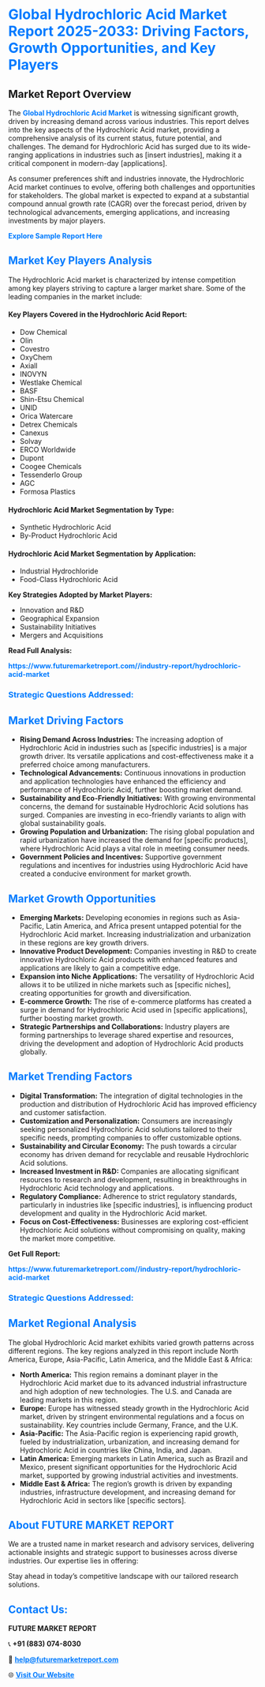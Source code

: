 <h1 style="color: #007BFF;">Global Hydrochloric Acid Market Report 2025-2033: Driving Factors, Growth Opportunities, and Key Players</h1>

<section id="overview">
<h2>Market Report Overview</h2>
<p>The <a href="https://www.futuremarketreport.com//industry-report/hydrochloric-acid-market" style="color: #007BFF; text-decoration: none;"><strong>Global Hydrochloric Acid Market</strong></a> is witnessing significant growth, driven by increasing demand across various industries. This report delves into the key aspects of the Hydrochloric Acid market, providing a comprehensive analysis of its current status, future potential, and challenges. The demand for Hydrochloric Acid has surged due to its wide-ranging applications in industries such as [insert industries], making it a critical component in modern-day [applications].</p>
<p>As consumer preferences shift and industries innovate, the Hydrochloric Acid market continues to evolve, offering both challenges and opportunities for stakeholders. The global market is expected to expand at a substantial compound annual growth rate (CAGR) over the forecast period, driven by technological advancements, emerging applications, and increasing investments by major players.</p>
</section>

<section id="overview">
<p><a href="https://www.futuremarketreport.com//request-sample/reportId=88556" style="color: #007BFF; text-decoration: none;"><strong>Explore Sample Report Here</strong></a></p>
</section>

<section id="key-players">
<h2 style="color: #007BFF;">Market Key Players Analysis</h2>
<p>The Hydrochloric Acid market is characterized by intense competition among key players striving to capture a larger market share. Some of the leading companies in the market include:</p>
<h4>Key Players Covered in the Hydrochloric Acid Report:</h4>
<ul><li>Dow Chemical</li><li>Olin</li><li>Covestro</li><li>OxyChem</li><li>Axiall</li><li>INOVYN</li><li>Westlake Chemical</li><li>BASF</li><li>Shin-Etsu Chemical</li><li>UNID</li><li>Orica Watercare</li><li>Detrex Chemicals</li><li>Canexus</li><li>Solvay</li><li>ERCO Worldwide</li><li>Dupont</li><li>Coogee Chemicals</li><li>Tessenderlo Group</li><li>AGC</li><li>Formosa Plastics</li></ul>
<h4>Hydrochloric Acid Market Segmentation by Type:</h4>
<ul><li>Synthetic Hydrochloric Acid</li><li>By-Product Hydrochloric Acid</li></ul>

<h4>Hydrochloric Acid Market Segmentation by Application:</h4>
<ul><li>Industrial Hydrochloride</li><li>Food-Class Hydrochloric Acid</li></ul>
<p><strong>Key Strategies Adopted by Market Players:</strong></p>
<ul>
<li>Innovation and R&D</li>
<li>Geographical Expansion</li>
<li>Sustainability Initiatives</li>
<li>Mergers and Acquisitions</li>
</ul>
</section>

<section>
<p><strong>Read Full Analysis: </strong></p><a href="https://www.futuremarketreport.com//industry-report/hydrochloric-acid-market" style="color: #007BFF; text-decoration: none;"><strong>https://www.futuremarketreport.com//industry-report/hydrochloric-acid-market</strong></a>
<h3 style="color: #007BFF;">Strategic Questions Addressed:</h3>
</section>

<section id="driving-factors">
<h2 style="color: #007BFF;">Market Driving Factors</h2>
<ul>
<li><strong>Rising Demand Across Industries:</strong> The increasing adoption of Hydrochloric Acid in industries such as [specific industries] is a major growth driver. Its versatile applications and cost-effectiveness make it a preferred choice among manufacturers.</li>
<li><strong>Technological Advancements:</strong> Continuous innovations in production and application technologies have enhanced the efficiency and performance of Hydrochloric Acid, further boosting market demand.</li>
<li><strong>Sustainability and Eco-Friendly Initiatives:</strong> With growing environmental concerns, the demand for sustainable Hydrochloric Acid solutions has surged. Companies are investing in eco-friendly variants to align with global sustainability goals.</li>
<li><strong>Growing Population and Urbanization:</strong> The rising global population and rapid urbanization have increased the demand for [specific products], where Hydrochloric Acid plays a vital role in meeting consumer needs.</li>
<li><strong>Government Policies and Incentives:</strong> Supportive government regulations and incentives for industries using Hydrochloric Acid have created a conducive environment for market growth.</li>
</ul>
</section>

<section id="growth-opportunities">
<h2 style="color: #007BFF;">Market Growth Opportunities</h2>
<ul>
<li><strong>Emerging Markets:</strong> Developing economies in regions such as Asia-Pacific, Latin America, and Africa present untapped potential for the Hydrochloric Acid market. Increasing industrialization and urbanization in these regions are key growth drivers.</li>
<li><strong>Innovative Product Development:</strong> Companies investing in R&D to create innovative Hydrochloric Acid products with enhanced features and applications are likely to gain a competitive edge.</li>
<li><strong>Expansion into Niche Applications:</strong> The versatility of Hydrochloric Acid allows it to be utilized in niche markets such as [specific niches], creating opportunities for growth and diversification.</li>
<li><strong>E-commerce Growth:</strong> The rise of e-commerce platforms has created a surge in demand for Hydrochloric Acid used in [specific applications], further boosting market growth.</li>
<li><strong>Strategic Partnerships and Collaborations:</strong> Industry players are forming partnerships to leverage shared expertise and resources, driving the development and adoption of Hydrochloric Acid products globally.</li>
</ul>
</section>

<section id="trending-factors">
<h2 style="color: #007BFF;">Market Trending Factors</h2>
<ul>
<li><strong>Digital Transformation:</strong> The integration of digital technologies in the production and distribution of Hydrochloric Acid has improved efficiency and customer satisfaction.</li>
<li><strong>Customization and Personalization:</strong> Consumers are increasingly seeking personalized Hydrochloric Acid solutions tailored to their specific needs, prompting companies to offer customizable options.</li>
<li><strong>Sustainability and Circular Economy:</strong> The push towards a circular economy has driven demand for recyclable and reusable Hydrochloric Acid solutions.</li>
<li><strong>Increased Investment in R&D:</strong> Companies are allocating significant resources to research and development, resulting in breakthroughs in Hydrochloric Acid technology and applications.</li>
<li><strong>Regulatory Compliance:</strong> Adherence to strict regulatory standards, particularly in industries like [specific industries], is influencing product development and quality in the Hydrochloric Acid market.</li>
<li><strong>Focus on Cost-Effectiveness:</strong> Businesses are exploring cost-efficient Hydrochloric Acid solutions without compromising on quality, making the market more competitive.</li>
</ul>
</section>

<section>
<p><strong>Get Full Report: </strong></p><a href="https://www.futuremarketreport.com//industry-report/hydrochloric-acid-market" style="color: #007BFF; text-decoration: none;"><strong>https://www.futuremarketreport.com//industry-report/hydrochloric-acid-market</strong></a>
<h3 style="color: #007BFF;">Strategic Questions Addressed:</h3>
</section>


<section id="regional-analysis">
<h2 style="color: #007BFF;">Market Regional Analysis</h2>
<p>The global Hydrochloric Acid market exhibits varied growth patterns across different regions. The key regions analyzed in this report include North America, Europe, Asia-Pacific, Latin America, and the Middle East & Africa:</p>
<ul>
<li><strong>North America:</strong> This region remains a dominant player in the Hydrochloric Acid market due to its advanced industrial infrastructure and high adoption of new technologies. The U.S. and Canada are leading markets in this region.</li>
<li><strong>Europe:</strong> Europe has witnessed steady growth in the Hydrochloric Acid market, driven by stringent environmental regulations and a focus on sustainability. Key countries include Germany, France, and the U.K.</li>
<li><strong>Asia-Pacific:</strong> The Asia-Pacific region is experiencing rapid growth, fueled by industrialization, urbanization, and increasing demand for Hydrochloric Acid in countries like China, India, and Japan.</li>
<li><strong>Latin America:</strong> Emerging markets in Latin America, such as Brazil and Mexico, present significant opportunities for the Hydrochloric Acid market, supported by growing industrial activities and investments.</li>
<li><strong>Middle East & Africa:</strong> The region’s growth is driven by expanding industries, infrastructure development, and increasing demand for Hydrochloric Acid in sectors like [specific sectors].</li>
</ul>
</section>

<footer>
<h2 style="color: #007BFF;">About FUTURE MARKET REPORT</h2>
<p>We are a trusted name in market research and advisory services, delivering actionable insights and strategic support to businesses across diverse industries. Our expertise lies in offering:</p>

<p>Stay ahead in today’s competitive landscape with our tailored research solutions.</p>

<h2 style="color: #007BFF;">Contact Us:</h2>
<p><strong>FUTURE MARKET REPORT</strong></p>
<p>📞 <strong>+91 (883) 074-8030</strong></p>
<p>📧 <strong><a href="mailto:help@futuremarketreport.com" style="color: #007BFF;">help@futuremarketreport.com</a></strong></p>
<p>🌐 <strong><a href="https://www.futuremarketreport.com/" style="color: #007BFF;">Visit Our Website</a></strong></p>
</footer>